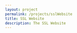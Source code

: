 ```yaml
---
layout: project
permalink: /projects/sslWebsite
title: SSL Website
description: The SSL Website
---
```

